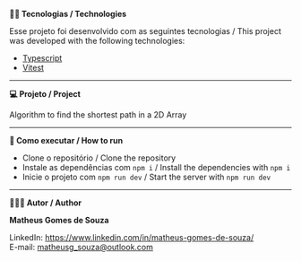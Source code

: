 **👨‍💻 Tecnologias / Technologies**

Esse projeto foi desenvolvido com as seguintes tecnologias / This project was developed with the following technologies:

- [Typescript](https://www.typescriptlang.org/)
- [Vitest](https://vitest.dev/)


---

**💻 Projeto / Project**

Algorithm to find the shortest path in a 2D Array

---

**🚀 Como executar / How to run**

- Clone o repositório / Clone the repository 
- Instale as dependências com `npm i` / Install the dependencies with `npm i`
- Inicie o projeto com `npm run dev` / Start the server with `npm run dev`

---

**🧑🏾‍💻 Autor / Author**

**Matheus Gomes de Souza**

LinkedIn: https://www.linkedin.com/in/matheus-gomes-de-souza/ <br/>
E-mail: matheusg_souza@outlook.com
